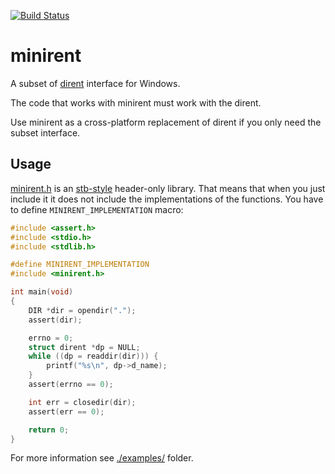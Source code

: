 [![Build Status](https://github.com/tsoding/minirent/workflows/CI/badge.svg)](https://github.com/tsoding/minirent/actions)

# minirent

A subset of [dirent](https://pubs.opengroup.org/onlinepubs/9699919799/basedefs/dirent.h.html) interface for Windows.

The code that works with minirent must work with the dirent.

Use minirent as a cross-platform replacement of dirent if you only need the subset interface.

## Usage

[minirent.h](./minirent.h) is an [stb-style](https://github.com/nothings/stb/blob/master/docs/stb_howto.txt) header-only library. That means that when you just include it it does not include the implementations of the functions. You have to define `MINIRENT_IMPLEMENTATION` macro:

```c
#include <assert.h>
#include <stdio.h>
#include <stdlib.h>

#define MINIRENT_IMPLEMENTATION
#include <minirent.h>

int main(void)
{
    DIR *dir = opendir(".");
    assert(dir);

    errno = 0;
    struct dirent *dp = NULL;
    while ((dp = readdir(dir))) {
        printf("%s\n", dp->d_name);
    }
    assert(errno == 0);

    int err = closedir(dir);
    assert(err == 0);

    return 0;
}
```

For more information see [./examples/](./examples/) folder.
